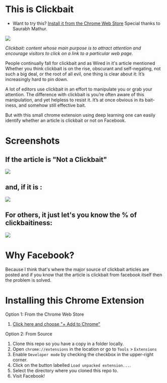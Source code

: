 # This is Clickbait
* Want to try this? [Install it from the Chrome Web Store](https://chrome.google.com/webstore/detail/this-is-clickbait/ppklhdlfnadnlnllnenceabhldpnafjm) Special thanks to Saurabh Mathur.

![](https://i.ytimg.com/vi/pHNbitDDW3A/maxresdefault.jpg)

*Clickbait: content whose main purpose is to attract attention and encourage visitors to click on a link to a particular web page.*

 People continually fall for clickbait and as Wired in it's article mentioned Whether you think clickbait is on the rise, obscurant and self-negating, not such a big deal, or the root of all evil, one thing is clear about it: It’s increasingly hard to pin down. 

A lot of editors use clickbait in an effort to manipulate you or grab your attention. The difference with clickbait is you’re often aware of this manipulation, and yet helpless to resist it. It’s at once obvious in its bait-iness, and somehow still effective bait.

But with this small chrome extension using deep learning one can easily identify whether an article is clickbait or not on Facebook.

# Screenshots

## If the article is "Not a Clickbait"

![](https://i.imgur.com/Vse7SvM.png)

## and, if it is :

![](https://i.imgur.com/T9bmxE1.png)

## For others, it just let's you know the % of clickbaitiness:

![](https://i.imgur.com/mUvJQCG.png)

# Why Facebook?

Because I think that's where the major source of clickbait articles are posted and if you know that the article is clickbait from facebook itself then the problem is solved.



# Installing this Chrome Extension

Option 1: From the Chrome Web Store

1. [Click here and choose "+ Add to Chrome"](https://chrome.google.com/webstore/detail/this-is-clickbait/ppklhdlfnadnlnllnenceabhldpnafjm)

Option 2: From Source

1. Clone this repo so you have a copy in a folder locally.
1. Open `chrome://extensions` in the location or go to `Tools` > `Extensions`
1. Enable `Developer mode` by checking the checkbox in the upper-right corner.
1. Click on the button labelled `Load unpacked extension...`.
1. Select the directory where you cloned this repo to.
1. Visit Facebook!
